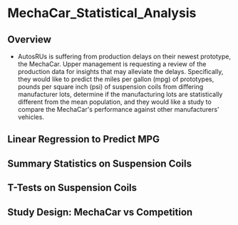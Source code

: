 # MechaCar_Statistical_Analysis

## Overview
* AutosRUs is suffering from production delays on their newest prototype, the MechaCar. Upper management is requesting a review of the production data for insights that may alleviate the delays. Specifically, they would like to predict the miles per gallon (mpg) of prototypes, pounds per square inch (psi) of suspension coils from differing manufacturer lots, determine if the manufacturing lots are statistically different from the mean population, and they would like a study to compare the MechaCar's performance against other manufacturers' vehicles. 

## Linear Regression to Predict MPG

## Summary Statistics on Suspension Coils

## T-Tests on Suspension Coils

## Study Design: MechaCar vs Competition
